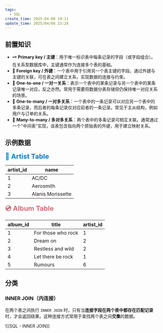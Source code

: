 ```yaml
---
tags:
  - SQL
create_time: 2025-04-08 19:11
update_time: 2025/04/08 23:28
---
```


## 前置知识

- 🗝 **Primary key / 主键**：用于唯一标识表中每条记录的字段（或字段组合）。在关系型数据库中，主键通常作为连接多个表的基础。
- 🔑 **Foreign key / 外键**：一个表中用于引用另一个表主键的字段。通过外键与主键的关联，可在表之间建立关系，实现数据的连接与约束。
- 🔁 **One-to-one / 一对一关系**：表示一个表中的某条记录与另一个表中的某条记录唯一对应，反之亦然。常用于需要将数据分表存储但仍保持唯一对应关系的场景。
- 🔗 **One-to-many / 一对多关系**：一个表中的一条记录可以对应另一个表中的多条记录，而后者的每条记录仅对应前者的一条记录。常见于主从结构，例如用户与订单的关系。
- 🔄 **Many-to-many / 多对多关系**：两个表中的多条记录可相互关联。通常通过一个"中间表"实现，该表包含指向两个原始表的外键，用于建立映射关系。

## 示例数据

<strong style="font-size:22px; color:#007acc;">🎤 Artist Table</strong>

<table> <thead> <tr> <th><strong>artist_id</strong></th> <th><strong>name</strong></th> </tr> </thead> <tbody> <tr><td>1</td><td>AC/DC</td></tr> <tr><td>2</td><td>Aerosmith</td></tr> <tr><td>3</td><td>Alanis Morissette</td></tr> </tbody> </table>

<strong style="font-size:22px; color:#D36B76;">💿 Album Table</strong>

<table> <thead> <tr> <th><strong>album_id</strong></th> <th><strong>title</strong></th> <th><strong>artist_id</strong></th> </tr> </thead> <tbody> <tr><td>1</td><td>For those who rock</td><td>1</td></tr> <tr><td>2</td><td>Dream on</td><td>2</td></tr> <tr><td>3</td><td>Restless and wild</td><td>2</td></tr> <tr><td>4</td><td>Let there be rock</td><td>1</td></tr> <tr><td>5</td><td>Rumours</td><td>6</td></tr> </tbody> </table>

## 分类

### INNER JOIN（内连接）

在两个表之间执行 `INNER JOIN` 时，只有当**连接字段在两个表中都存在匹配记录**时，才会返回结果。这种连接方式常用于查找两个表之间**交集**的数据。

![[SQL - INNER JOIN]]
